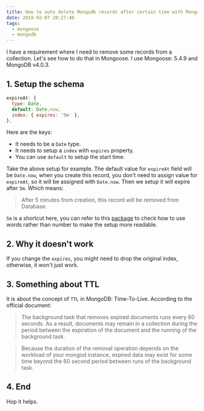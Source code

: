 ```yaml
---
title: How to auto delete Mongodb records after certain time with Mongoose
date: 2019-02-07 20:27:40
tags:
  - mongoose
  - mongodb
---
```


I have a requirement where I need to remove some records from a collection. Let's see how to do that in Mongoose. I use Mongoose: 5.4.9 and MongoDB v4.0.3.

<!--more-->

## 1. Setup the schema

```javascript
expireAt: {
  type: Date,
  default: Date.now,
  index: { expires: '5m' },
},
```

Here are the keys:

- It needs to be a `Date` type.
- It needs to setup a `index` with `expires` property.
- You can use `default` to setup the start time.

Take the above setup for example. The default value for `expireAt` field will be `Date.now`, when you create this record, you don't need to assign value for `expireAt`, so it will be assigned with `Date.now`. Then we setup it will expire after `5m`. Which means:

> After 5 minutes from creation, this record will be removed from Database.

`5m` is a shortcut here, you can refer to this [package](https://www.npmjs.com/package/ms) to check how to use words rather than number to make the setup more readable.

## 2. Why it doesn't work

If you change the `expires`, you might need to drop the original index, otherwise, it won't just work.

## 3. Something about TTL

It is about the concept of `TTL` in MongoDB: Time-To-Live. According to the official document:

> The background task that removes expired documents runs every 60 seconds. As a result, documents may remain in a collection during the period between the expiration of the document and the running of the background task.

> Because the duration of the removal operation depends on the workload of your mongod instance, expired data may exist for some time beyond the 60 second period between runs of the background task.

## 4. End

Hop it helps.